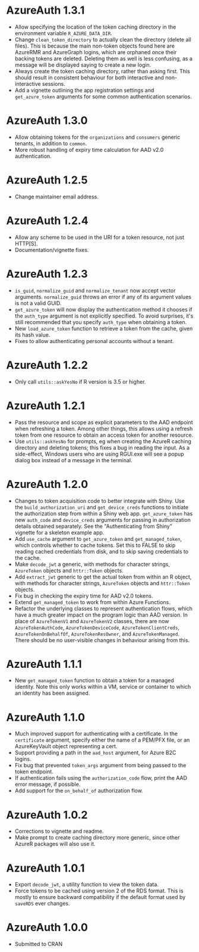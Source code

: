# AzureAuth 1.3.1

- Allow specifying the location of the token caching directory in the environment variable `R_AZURE_DATA_DIR`.
- Change `clean_token_directory` to actually clean the directory (delete all files). This is because the main non-token objects found here are AzureRMR and AzureGraph logins, which are orphaned once their backing tokens are deleted. Deleting them as well is less confusing, as a message will be displayed saying to create a new login.
- Always create the token caching directory, rather than asking first. This should result in consistent behaviour for both interactive and non-interactive sessions.
- Add a vignette outlining the app registration settings and `get_azure_token` arguments for some common authentication scenarios.

# AzureAuth 1.3.0

- Allow obtaining tokens for the `organizations` and `consumers` generic tenants, in addition to `common`.
- More robust handling of expiry time calculation for AAD v2.0 authentication.

# AzureAuth 1.2.5

- Change maintainer email address.

# AzureAuth 1.2.4

- Allow any scheme to be used in the URI for a token resource, not just HTTP\[S\].
- Documentation/vignette fixes.

# AzureAuth 1.2.3

* `is_guid`, `normalize_guid` and `normalize_tenant` now accept vector arguments. `normalize_guid` throws an error if any of its argument values is not a valid GUID.
* `get_azure_token` will now display the authentication method it chooses if the `auth_type` argument is not explicitly specified. To avoid surprises, it's still recommended that you specify `auth_type` when obtaining a token.
* New `load_azure_token` function to retrieve a token from the cache, given its hash value.
* Fixes to allow authenticating personal accounts without a tenant.

# AzureAuth 1.2.2

* Only call `utils::askYesNo` if R version is 3.5 or higher.

# AzureAuth 1.2.1

* Pass the resource and scope as explicit parameters to the AAD endpoint when refreshing a token. Among other things, this allows using a refresh token from one resource to obtain an access token for another resource.
* Use `utils::askYesNo` for prompts, eg when creating the AzureR caching directory and deleting tokens; this fixes a bug in reading the input. As a side-effect, Windows users who are using RGUI.exe will see a popup dialog box instead of a message in the terminal.

# AzureAuth 1.2.0

* Changes to token acquisition code to better integrate with Shiny. Use the `build_authorization_uri` and `get_device_creds` functions to initiate the authorization step from within a Shiny web app. `get_azure_token` has new `auth_code` and `device_creds` arguments for passing in authorization details obtained separately. See the "Authenticating from Shiny" vignette for a skeleton example app.
* Add `use_cache` argument to `get_azure_token` and `get_managed_token`, which controls whether to cache tokens. Set this to FALSE to skip reading cached credentials from disk, and to skip saving credentials to the cache.
* Make `decode_jwt` a generic, with methods for character strings, `AzureToken` objects and `httr::Token` objects.
* Add `extract_jwt` generic to get the actual token from within an R object, with methods for character strings, `AzureToken` objects and `httr::Token` objects.
* Fix bug in checking the expiry time for AAD v2.0 tokens.
* Extend `get_managed_token` to work from within Azure Functions.
* Refactor the underlying classes to represent authentication flows, which have a much greater impact on the program logic than AAD version. In place of `AzureTokenV1` and `AzureTokenV2` classes, there are now `AzureTokenAuthCode`, `AzureTokenDeviceCode`, `AzureTokenClientCreds`, `AzureTokenOnBehalfOf`, `AzureTokenResOwner`, and `AzureTokenManaged`. There should be no user-visible changes in behaviour arising from this.

# AzureAuth 1.1.1

* New `get_managed_token` function to obtain a token for a managed identity. Note this only works within a VM, service or container to which an identity has been assigned.

# AzureAuth 1.1.0

* Much improved support for authenticating with a certificate. In the `certificate` argument, specify either the name of a PEM/PFX file, or an AzureKeyVault object representing a cert.
* Support providing a path in the `aad_host` argument, for Azure B2C logins.
* Fix bug that prevented `token_args` argument from being passed to the token endpoint.
* If authentication fails using the `authorization_code` flow, print the AAD error message, if possible.
* Add support for the `on_behalf_of` authorization flow.

# AzureAuth 1.0.2

* Corrections to vignette and readme.
* Make prompt to create caching directory more generic, since other AzureR packages will also use it.

# AzureAuth 1.0.1

* Export `decode_jwt`, a utility function to view the token data.
* Force tokens to be cached using version 2 of the RDS format. This is mostly to ensure backward compatibility if the default format used by `saveRDS` ever changes.

# AzureAuth 1.0.0

* Submitted to CRAN
